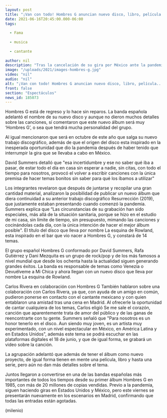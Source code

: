 ```yaml
---
layout: post
title: "¡Van con todo! Hombres G anuncian nuevo disco, libro, película... y hasta serie"
date: 2021-06-16T20:45:00.000-06:00
tags:
  
  - Fama
  
  - musica
  
  - cantante
  
author: nil
description: "Tras la cancelación de su gira por México ante la pandemia de covid-19, Hombres G regresa con nuevos proyectos bajo la manga."
image: "/uploads/2021/images-hombres-g.jpg"
video: "nil"
audio: "nil"
alt: "¡Van con todo! Hombres G anuncian nuevo disco, libro, película... y hasta serie"
front: false
section: "Espectáculos"
news_id: 185073
---
```


Hombres G está de regreso y lo hace sin reparos. La banda española adelantó el nombre de su nuevo disco y aunque no dieron muchos detalles sobre las canciones, sí comentaron que este nuevo álbum será muy ‘Hombres G’, o sea que tendrá mucha personalidad del grupo.  

Al igual mencionaron que será en octubre de este año que salga su nuevo trabajo discográfico, además de que el origen del disco esta inspirado en la inesperada oportunidad que dio la pandemia después de haber tenido que interrumpir la gira que se llevaba a cabo en México. 

David Summers detalló que "esa incertidumbre y ese no saber qué iba a pasar, de estar todo el día en casa sin esperar a nadie, sin citas, con todo el tiempo para nosotros, provocó el volver a escribir canciones con la única premisa de hacer temas bonitos sin saber para qué los íbamos a utilizar" 

Los integrantes revelaron que después de juntarse y recopilar una gran cantidad material, analizaron la posibilidad de publicar un nuevo álbum que diera continuidad a su anterior trabajo discográfico Resurrección (2019), que justamente estaban presentando cuando comenzó la pandemia. Summers explica que “Las circunstancias de su grabación han sido especiales, más allá de la situación sanitaria, porque se hizo en el estudio de mi casa, sin límite de tiempo, sin presupuesto, mimando las canciones y cocinándolas cada día, con la única intención de hacer el mejor álbum posible". El título del disco que lleva por nombre La esquina de Rowland, esta inspirado en el bar que vio nacer a Hombres G, y constará de 14 temas.

El grupo español Hombres G conformado por David Summers, Rafa Gutiérrez y Dani Mezquita es un grupo de rock/pop y de los más famosos a nivel mundial que desde los ochenta hasta la actualidad siguen generando grandes éxitos. La banda es responsable de temas como Venezia o Devuélveme a Mi Chica y ahora llegan con un nuevo disco que lleva por nombre La esquina de Rowland. 

Carlos Rivera en colaboración con Hombres G También hablaron sobre una colaboración con Carlos Rivera, ya que, con ayuda de un amigo en común, pudieron ponerse en contacto con el cantante mexicano y con quien entablaron una amistad tras una cena en Madrid. Al ofrecerle la oportunidad de cantar cualquiera de los temas, Carlos eligió Se me sale el corazón, canción que aparentemente trata de amor del público y de las ganas de reencontrarte con tu gente. Summers señaló que "Para nosotros es un honor tenerlo en el disco. Aun siendo muy joven, es un artista muy experimentado, con un nivel espectacular en México, en América Latina y en Estados Unidos", además este tema se podrá escuchar en las plataformas digitales el 18 de junio, y que de igual forma, se grabará un video sobre la canción.

La agrupación adelantó que además de tener el álbum como nuevo proyecto, de igual forma tienen en mente una película, libro y hasta una serie, pero aún no dan más detalles sobre el tema.

Juntos llegaron a convertirse en una de las bandas españolas más importantes de todos los tiempos desde su primer álbum Hombres G en 1985, con más de 20 millones de copias vendidas. Previo a la pandemia, siguen haciendo giras en Estados Unidos y México, pero este viernes se presentarán nuevamente en los escenarios en Madrid, confirmando que todas las entradas están agotadas. 

(milenio)